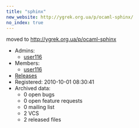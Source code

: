 ```yaml
---
title: "sphinx"
new_website: http://ygrek.org.ua/p/ocaml-sphinx/
no_index: true
---
```


moved to http://ygrek.org.ua/p/ocaml-sphinx


* Admins:
  * [user116](/users/user116)
* Members:
  * [user116](/users/user116)
* [Releases](https://download.ocamlcore.org/sphinx)
* Registered: 2010-10-01 08:30:41
* Archived data:
  * 0 open bugs
  * 0 open feature requests
  * 0 mailing list
  * 2 VCS
  * 2 released files

